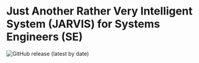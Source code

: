 # Just Another Rather Very Intelligent System (JARVIS) for Systems Engineers (SE)
![GitHub release (latest by date)](https://img.shields.io/github/v/release/rcasteran/jarvis4se)
